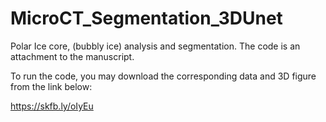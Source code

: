 # MicroCT_Segmentation_3DUnet
Polar Ice core, (bubbly ice) analysis and segmentation. The code is an attachment to the manuscript.

To run the code, you may download the corresponding data and 3D figure from the link below:

https://skfb.ly/oIyEu
